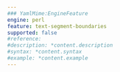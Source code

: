 ```yaml
---
### YamlMime:EngineFeature
engine: perl
feature: text-segment-boundaries
supported: false
#reference: 
#description: *content.description
#syntax: *content.syntax
#example: *content.example
---
```

